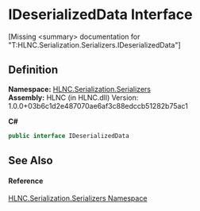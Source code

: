 # IDeserializedData Interface


\[Missing &lt;summary&gt; documentation for "T:HLNC.Serialization.Serializers.IDeserializedData"\]



## Definition
**Namespace:** <a href="N_HLNC_Serialization_Serializers">HLNC.Serialization.Serializers</a>  
**Assembly:** HLNC (in HLNC.dll) Version: 1.0.0+03b6c1d2e487070ae6af3c88edccb51282b75ac1

**C#**
``` C#
public interface IDeserializedData
```



## See Also


#### Reference
<a href="N_HLNC_Serialization_Serializers">HLNC.Serialization.Serializers Namespace</a>  

